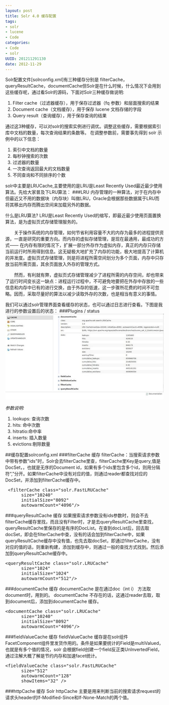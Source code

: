 ```yaml
---
layout: post
title: Solr 4.0 缓存配置
tags: 
- solr
- lucene
- Code
categories:
- Code
- solr 
UUID: 201211291130
date: 2012-11-29
---
```


Solr配置文件[solrconfig.xml]有三种缓存分别是 filterCache，queryResultCache，documentCache但Solr是在什么时候，什么情况下会用到这些缓存呢，通过看Solr的源码，下面对Solr三种缓存做说明:

<ol>
<li>Filter cache（过滤器缓存），用于保存过滤器（fq 参数）和层面搜索的结果</li>
<li>Document cache（文档缓存），用于保存 lucene 文档存储的字段</li>
<li>Query result（查询缓存），用于保存查询的结果</li>
</ol>

通过这3种缓存，可以对solr的搜索实例进行调优。调整这些缓存，需要根据索引库中文档的数量，每次查询结果的条数等。
在调整参数前，需要事先得到 solr 示例中的以下信息：
<ol>
<li>索引中文档的数量</li>
<li>每秒钟搜索的次数</li>
<li>过滤器的数量</li>
<li>一次查询返回最大的文档数量</li>
<li>不同查询和不同排序的个数</li>
</ol>

solr中主要是LRUCache,主要使用的是LRU是Least Recently Used最近最少使用算法。先给大家普及下LRU算法：
###LRU
内存管理的一种算法，对于在内存中但最近又不用的数据块（内存块）叫做LRU，Oracle会根据那些数据属于LRU而将其移出内存而腾出空间来加载另外的数据。

什么是LRU算法? LRU是Least Recently Used的缩写，即最近最少使用页面置换算法，是为虚拟页式存储管理服务的。

　　关于操作系统的内存管理，如何节省利用容量不大的内存为最多的进程提供资源，一直是研究的重要方向。而内存的虚拟存储管理，是现在最通用，最成功的方式—— 在内存有限的情况下，扩展一部分外存作为虚拟内存，真正的内存只存储当前运行时所用得到信息。这无疑极大地扩充了内存的功能，极大地提高了计算机的并发度。虚拟页式存储管理，则是将进程所需空间划分为多个页面，内存中只存放当前所需页面，其余页面放入外存的管理方式。

　　然而，有利就有弊，虚拟页式存储管理减少了进程所需的内存空间，却也带来了运行时间变长这一缺点：进程运行过程中，不可避免地要把在外存中存放的一些信息和内存中已有的进行交换，由于外存的低速，这一步骤所花费的时间不可忽略。因而，采取尽量好的算法以减少读取外存的次数，也是相当有意义的事情。


我们可以通过solr管理界面查看缓存的状态，也可以通过日志进行查看。下图是我进行的参数设置后的状态：
###Plugins / status
<img src="/media/pub/solr/solr-cache.jpg" width="580px"></img>

*参数说明:*
<ol>
<li>lookups: 查询次数</li>
<li>hits: 命中次数</li>
<li>hitratio:命中率</li>
<li>inserts: 插入数量</li>
<li>evictions:剔除数量</li>
</ol>

##缓存配置solrconfig.xml
###filterCache 缓存
filterCache：当搜索请求参数中带有参数"ids"时，Solr会去filterCache里查，filterCache里Key是query,值是DocSet，，也就是无序的Document id，如果有多个ids里包含多个id，则用分隔符“,”分开。如果filterCache中没有对应的值，则通过reader都查找对应的DocSet，并添加到filterCache缓存中。
<pre id="wiki">
 &lt;filterCache class="solr.FastLRUCache"
      size="10240"
      initialSize="8092"
      autowarmCount="4096"/&gt;
</pre>

###queryResultCache 缓存
如果搜索请求参数没有ids参数时，则会不去filterCache缓存里找，而且没有Filter时，才是去queryResultCache里查找，queryResultCache里保存的是有序的DocList。在查到docList后，回去取docSet，即会在filterCache中查，没有的话会加到filterCache中，如果queryResultCache缓存中没有值，也先去取docSet，即通过filterCache，没有对应的值的话，则重新构建，添加到缓存中，则通过一般的查找方式找到。然后添加到queryResultCache缓存中。
<pre id="wiki">
&lt;queryResultCache class="solr.LRUCache"
      size="1024"
      initialSize="1024"
      autowarmCount="512"/&gt;
</pre>

###documentCache 缓存
documentCache 是在通过doc（int i） 方法取document时，用到的。
documentCache 不存在的话，这通过reader去取，取到document后，添加到documentCache 缓存。
<pre id="wiki">
&lt;documentCache class="solr.LRUCache"
      size="10240"
      initialSize="8092"
      autowarmCount="4096"/&gt;
</pre>

###fieldValueCache 缓存
fieldValueCache 缓存是在solr组件FacetComponent组件里发货作用的。条件是如果要统计的Field是multiValued，也就是有多个值的情况，solr 会根据field创建一个field反正类UnInvertedField，通过注解大概了解是节约内存和加速facet统计。
<pre id="wiki">
&lt;fieldValueCache class="solr.FastLRUCache"
      size="512"
      autowarmCount="128"
      showItems="32" /&gt;
</pre>

###httpCache  缓存
Solr httpCache 主要是用来判断当前的搜索请求request的请求头header的If-Modified-Since和If-None-Match的两个值。

